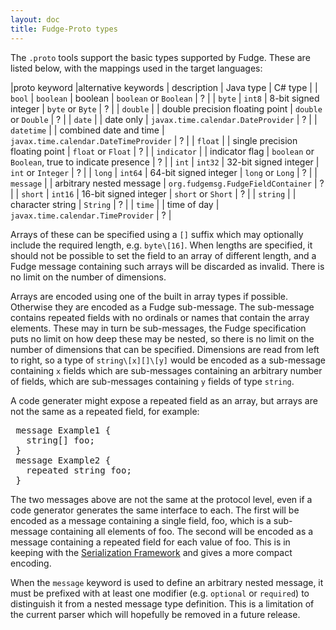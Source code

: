 ```yaml
---
layout: doc
title: Fudge-Proto types
---
```


The `.proto` tools support the basic types supported by Fudge.
These are listed below, with the mappings used in the target languages:

|proto keyword |alternative keywords | description | Java type | C# type |
| `bool` | `boolean` | boolean | `boolean` or `Boolean` | ? |
| `byte` | `int8` | 8-bit signed integer | `byte` or `Byte` | ? |
| `double` | | double precision floating point | `double` or `Double` | ? |
| `date` | | date only | `javax.time.calendar.DateProvider` | ? |
| `datetime` | | combined date and time | `javax.time.calendar.DateTimeProvider` | ? |
| `float` | | single precision floating point | `float` or `Float` | ? |
| `indicator` | | indicator flag | `boolean` or `Boolean`, true to indicate presence | ? |
| `int` | `int32` | 32-bit signed integer | `int` or `Integer` | ? |
| `long` | `int64` | 64-bit signed integer | `long` or `Long` | ? |
| `message` | | arbitrary nested message | `org.fudgemsg.FudgeFieldContainer` | ? |
| `short` | `int16` | 16-bit signed integer | `short` or `Short` | ? |
| `string` | | character string | `String` | ? |
| `time` | | time of day | `javax.time.calendar.TimeProvider` | ? |

Arrays of these can be specified using a `[]` suffix which may optionally include the required length,
e.g. `byte\[16]`. When lengths are specified, it should not be possible to set the field to an array of
different length, and a Fudge message containing such arrays will be discarded as invalid.
There is no limit on the number of dimensions.

Arrays are encoded using one of the built in array types if possible.
Otherwise they are encoded as a Fudge sub-message.
The sub-message contains repeated fields with no ordinals or names that contain the array elements.
These may in turn be sub-messages, the Fudge specification puts no limit on how deep these may be nested, so
there is no limit on the number of dimensions that can be specified. Dimensions are read from left to right,
so a type of `string\[x][]\[y]` would be encoded as a sub-message containing `x` fields which are sub-messages
containing an arbitrary number of fields, which are sub-messages containing `y` fields of type `string`.

A code generater might expose a repeated field as an array, but arrays are not the same as a repeated field, for example:

<pre>
 message Example1 {
   string[] foo;
 }
 message Example2 {
   repeated string foo;
 }
</pre>

The two messages above are not the same at the protocol level, even if a code generator generates
the same interface to each. The first will be encoded as a message containing a single field, foo, which
is a sub-message containing all elements of foo. The second will be encoded as a message containing a
repeated field for each value of foo.
This is in keeping with the [Serialization Framework](serialization-framework.html) and gives
a more compact encoding.

When the `message` keyword is used to define an arbitrary nested message, it must be prefixed with at
least one modifier (e.g. `optional` or `required`) to distinguish it from a nested message type definition.
This is a limitation of the current parser which will hopefully be removed in a future release.

